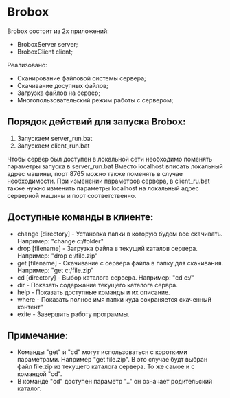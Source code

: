 # Brobox

Brobox состоит из 2х приложений: 
* BroboxServer server;
* BroboxClient client; 

Реализовано:
* Сканирование файловой системы сервера;
* Скачивание досупных файлов; 
* Загрузка файлов на сервер;
* Многопользовательский режим работы с сервером;  
	
Порядок действий для запуска Brobox: 
-----------------------------------------

1. Запускаем server_run.bat
2. Запускаем client_run.bat 

Чтобы сервер был доступен в локальной сети необходимо поменять параметры запуска в server_run.bat 
Вместо localhost вписать локальный адрес машины, порт 8765 можно также поменять в случае необходимости.
При изменении параметров сервера, в client_ru.bat также нужно изменить параметры localhost на локальный адрес
серверной машины и порт соответственно.

Доступные команды в клиенте: 
---------------------------
* change [directory]  - Установка папки в которую будем все скачивать. Например: "change c:/folder" 
*   drop [filename]  - Загрузка файла в текущий каталов сервера. Например: "drop c:/file.zip" 
*    get [filename]  - Скачивание с сервера  файла в папку для скачивания. Например: "get c:/file.zip" 
*    cd [directory]  - Выбор каталога сервера. Например: "cd c:/" 
*   dir              - Показать содержание текущего каталога сервра.
*  help              - Показать доступные команды и их описание. 
* where              - Показать полное имя папки куда сохраняется скаченный контент"
* exite              - Завершить работу программы.

Примечание:
-----------

* Команды "get" и "cd" могут использоваться с короткими параметрами. Например "get file.zip". 
В это случае будт выбран файл file.zip из текущего каталога сервера. То же самое и с командой "cd".
* В команде "cd" доступен параметр ".." он означает родительский каталог.
